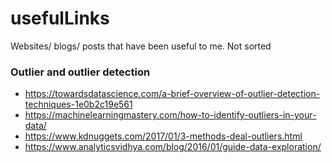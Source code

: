 # usefulLinks
Websites/ blogs/ posts that have been useful to me. 
Not sorted

### Outlier and outlier detection
- https://towardsdatascience.com/a-brief-overview-of-outlier-detection-techniques-1e0b2c19e561
- https://machinelearningmastery.com/how-to-identify-outliers-in-your-data/
- https://www.kdnuggets.com/2017/01/3-methods-deal-outliers.html
- https://www.analyticsvidhya.com/blog/2016/01/guide-data-exploration/


